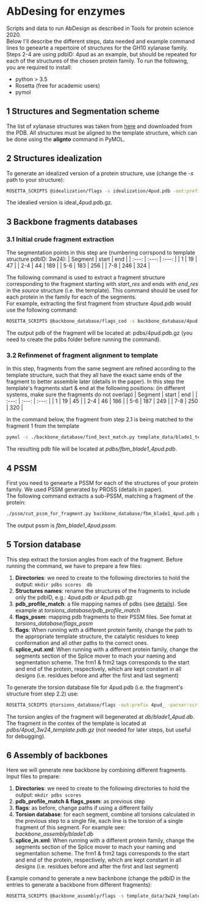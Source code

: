 # AbDesing for enzymes
Scripts and data to run AbDesign as described in Tools for protein science 2020.   
Below I'll describe the different steps, data needed and example command lines to genearte a repertoire of structures for the GH10 xylanase family. Steps 2-4 are using pdbID: 4pud as an example, but should be repeated for each of the structures of the chosen protein family.
To run the following, you are required to install:
  * python > 3.5 
  * Rosetta (free for academic users)
  * pymol 

## 1 Structures and Segmentation scheme
The list of xylanase structures was taken from [here](http://www.cazy.org/GH10_structure.html) and downloaded from the PDB.  All structures must be aligned to the template structure, which can be done using the **alignto** command in PyMOL.

## 2 Structures idealization
To generate an idealized version of a protein structure, use (change the *-s* path to your structure):
```bash 
ROSETTA_SCRIPTS @idealization/flags -s idealization/4pud.pdb -out:prefix ideal_ 
```
The idealied version is ideal_4pud.pdb.gz. 

## 3 Backbone fragments databases
### 3.1 Initial crude fragment extraction
The segmentation points in this step are (numbering corrspond to template structure pdbID: 3w24):
| Segment | start | end |
| :---: | :---: | :---: |
| 1 | 19 | 47 |
| 2-4 | 44 | 189 |
| 5-6 | 183 | 256 |
| 7-8 | 246 | 324 |

The following command is used to extract a fragment structure corresponding to the fragment starting with *start_res* and ends with *end_res* in the *source* structure (i.e. the template). This command should be used for each protein in the family for each of the segments.  
For example, extracting the first fragment from structure 4pud.pdb would use the following command:
```bash 
ROSETTA_SCRIPTS @backbone_database/flags_cod -s backbone_database/4pud.pdb -out:prefix blade1_  -parser:protocol backbone_database/cut_out_domain.xml -parser:script_vars source=template_data/3w24_template.pdb.gz start_res=19 end_res=47
```
The output pdb of the fragment will be located at: pdbs/4pud.pdb.gz (you need to create the pdbs folder before running the command).  
### 3.2 Refinmenet of fragment alignment to template
In this step, fragments from the same segment are refined according to the template structure, such that they all have the exact same ends of the fragment to better assemble later (details in the paper).
In this step the template's fragments start & end at the following positions: (in different systems, make sure the fragments do not overlap)
| Segment | start | end |
| :---: | :---: | :---: |
| 1 | 19 | 45 |
| 2-4 | 46 | 186 |
| 5-6 | 187 | 249 |
| 7-8 | 250 | 320 |

In the command below, the fragment from step 2.1 is being matched to the fragment 1 from the template
```bash 
pymol -c ./backbone_database/find_best_match.py template_data/blade1_template.pdb backbone_database/blade1_4pud.pdb.gz
```
The resulting pdb file will be located at *pdbs/fbm_blade1_4pud.pdb*.
## 4 PSSM
First you need to genearte a PSSM for each of the structures of your protein family. We used PSSM generated by PROSS (details in paper).  
The following command extracts a sub-PSSM, matching a fragment of the protein:
```bash
./pssm/cut_pssm_for_fragment.py backbone_database/fbm_blade1_4pud.pdb pssm/4pud.pssm
```
The output pssm is *fbm_blade1_4pud.pssm*.  
## 5 Torsion database
This step extract the torsion angles from each of the fragment. Before running the command, we have to prepare a few files:
  1. **Directories**:  we need to create to the following directories to hold the output: ```mkdir pdbs scores  db```
  2. **Structures names**: rename the structures of the fragments to include only the pdbID, e.g.: 4pud.pdb or 4pud.pdb.gz
  3. **pdb_profile_match**: a file mapping names of pdbs (see [details](https://www.rosettacommons.org/docs/latest/scripting_documentation/RosettaScripts/Movers/SpliceOut)). See example at *torsions_database/pdb_profile_match*
  4. **flags_pssm**: mapping pdb fragments to their PSSM files. See fomat at *torsions_database/flags_pssm*
  5. **flags**: When running with a different protein family, change the path to the appropriate template structure, the catalytic residues to keep conformation and all other paths to the correct ones. 
  6. **splice_out.xml**: When running with a different protein family, change the segments section of the Splice mover to mach your naming and segmentation scheme. The frm1 & frm2 tags corresponds to the start and end of the protein, respectively, which are kept constant in all designs (i.e. residues before and after the first and last segment)

To generate the torsion database file for 4pud.pdb (i.e. the fragment's structure from step 2.2) use:
```bash
ROSETTA_SCRIPTS @torsions_database/flags -out:prefix 4pud_ -parser:script_vars source=torsions_database/4pud.pdb db=db/blade1_4pud.db start_res=20 end_res=44 current_segment=blade1
```
The torsion angles of the fragment will begenerated at *db/blade1_4pud.db*. The fragment in the contex of the template is located at *pdbs/4pud_3w24_template.pdb.gz* (not needed for later steps, but useful for debugging). 
## 6 Assembly of backbones
Here we will generate new backbone by combining different fragments. Input files to prepare:
  1. **Directories**:  we need to create to the following directories to hold the output: ```mkdir pdbs scores```
  2. **pdb_profile_match & flags_pssm**: as previous step
  3. **flags**: as before, change paths if using a different falily
  4. **Torsion database**: for each segment, combine all torsions calculated in the previous step to a single file, each line is the torsion of a single fragment of this segment. For example see: *backbone_assembly/blade1.db*
  5. **splice_in.xml**: When running with a different protein family, change the segments section of the Splice mover to mach your naming and segmentation scheme. The frm1 & frm2 tags corresponds to the start and end of the protein, respectively, which are kept constant in all designs (i.e. residues before and after the first and last segment)
  
  Example comand to generate a new backnbone (change the pdbID in the entries to generate a backbone from different fragments):
  ```bash
ROSETTA_SCRIPTS @backbone_assembly/flags -s template_data/3w24_template.pdb.gz -out:prefix 4pud_4qdmB_1xyzA_1e5nB_ -parser:script_vars entry_blade1=4pud entry_blade2_4=4qdmB entry_blade5_6=1xyzA entry_blade7_8=1e5nB
```

